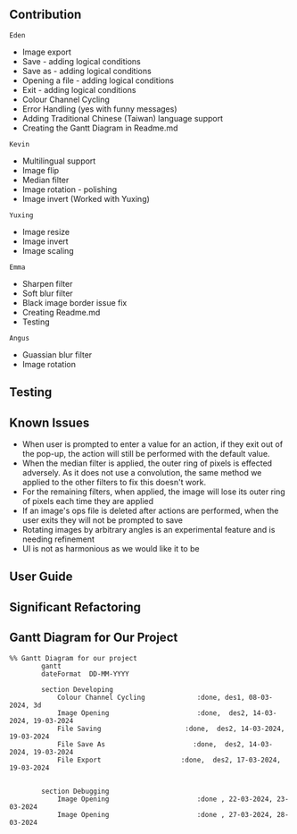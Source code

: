 ## Contribution
`Eden`
* Image export
* Save - adding logical conditions
* Save as - adding logical conditions
* Opening a file - adding logical conditions
* Exit - adding logical conditions
* Colour Channel Cycling
* Error Handling (yes with funny messages)
* Adding Traditional Chinese (Taiwan) language support
* Creating the Gantt Diagram in Readme.md

`Kevin`
* Multilingual support
* Image flip
* Median filter
* Image rotation - polishing
* Image invert (Worked with Yuxing)


`Yuxing`
* Image resize
* Image invert
* Image scaling

`Emma`
* Sharpen filter
* Soft blur filter
* Black image border issue fix
* Creating Readme.md
* Testing

`Angus`
* Guassian blur filter
* Image rotation


## Testing

## Known Issues
- When user is prompted to enter a value for an action, if they exit out of the pop-up, the action will still be performed with the default value.
- When the median filter is applied, the outer ring of pixels is effected adversely. As it does not use a convolution, the same method we applied to the other filters to fix this doesn't work.
- For the remaining filters, when applied, the image will lose its outer ring of pixels each time they are applied
- If an image's ops file is deleted after actions are performed, when the user exits they will not be prompted to save
- Rotating images by arbitrary angles is an experimental feature and is needing refinement
- UI is not as harmonious as we would like it to be
## User Guide

## Significant Refactoring


## Gantt Diagram for Our Project

```mermaid
%% Gantt Diagram for our project
        gantt
        dateFormat  DD-MM-YYYY

        section Developing
            Colour Channel Cycling             :done, des1, 08-03-2024, 3d
            Image Opening                      :done,  des2, 14-03-2024, 19-03-2024
            File Saving                     :done,  des2, 14-03-2024, 19-03-2024
            File Save As                      :done,  des2, 14-03-2024, 19-03-2024
            File Export                    :done,  des2, 17-03-2024, 19-03-2024


        section Debugging
            Image Opening                      :done , 22-03-2024, 23-03-2024
            Image Opening                      :done , 27-03-2024, 28-03-2024

```
